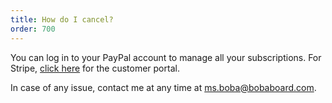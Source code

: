 ```yaml
---
title: How do I cancel?
order: 700
---
```


You can log in to your PayPal account to manage all your
subscriptions. For Stripe, [click here](https://billing.stripe.com/p/login/7sI9E470ibQt0A8dQQ) for the customer portal.

In case of any issue, contact me at any time at
<a href="ms.boba@bobaboard.com">ms.boba@bobaboard.com</a>.
